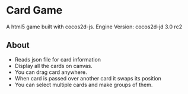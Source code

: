 # Card Game

A html5 game built with cocos2d-js.
Engine Version: cocos2d-jd 3.0 rc2


## About

* Reads json file for card information
* Display all the cards on canvas.
* You can drag card anywhere.
* When card is passed over another card it swaps its position
* You can select multiple cards and make groups of them.

